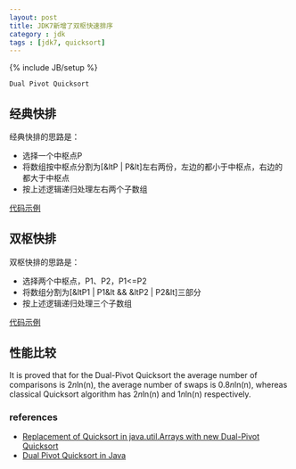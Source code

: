 ```yaml
---
layout: post
title: JDK7新增了双枢快速排序
category : jdk
tags : [jdk7, quicksort]
---
```

{% include JB/setup %}

`Dual Pivot Quicksort`

## 经典快排
经典快排的思路是：  
+ 选择一个中枢点P
+ 将数组按中枢点分割为\[&ltP \| P&lt\]左右两份，左边的都小于中枢点，右边的都大于中枢点
+ 按上述逻辑递归处理左右两个子数组

[代码示例](https://github.com/gengmzh/alg/blob/master/src/main/java/com/github/gengmzh/alg/sort/QuickSort.java)

## 双枢快排
双枢快排的思路是：  
+ 选择两个中枢点，P1、P2，P1<=P2
+ 将数组分割为\[&ltP1 \| P1&lt && &ltP2 \| P2&lt\]三部分
+ 按上述逻辑递归处理三个子数组

[代码示例](https://github.com/gengmzh/alg/blob/master/src/main/java/com/github/gengmzh/alg/sort/DualPivotQuicksort.java)

## 性能比较
It is proved that for the Dual-Pivot Quicksort the average number of comparisons is 2*n*ln(n), the average number of swaps is 0.8*n*ln(n), 
whereas classical Quicksort algorithm has 2*n*ln(n) and 1*n*ln(n) respectively.

### references
+ [Replacement of Quicksort in java.util.Arrays with new Dual-Pivot Quicksort](http://permalink.gmane.org/gmane.comp.java.openjdk.core-libs.devel/2628)
+ [Dual Pivot Quicksort in Java](http://anshu-manymoods.blogspot.com/2009/10/dual-pivot-quicksort-in-java.html)

